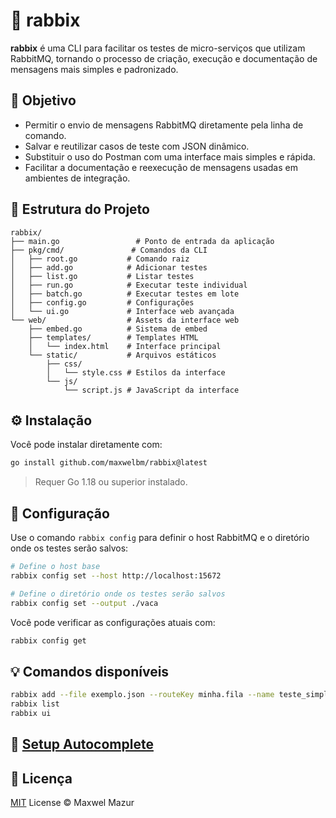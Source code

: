 # 🐇 rabbix

**rabbix** é uma CLI para facilitar os testes de micro-serviços que utilizam RabbitMQ, tornando o processo de criação, execução e documentação de mensagens mais simples e padronizado.

## 🎯 Objetivo

- Permitir o envio de mensagens RabbitMQ diretamente pela linha de comando.
- Salvar e reutilizar casos de teste com JSON dinâmico.
- Substituir o uso do Postman com uma interface mais simples e rápida.
- Facilitar a documentação e reexecução de mensagens usadas em ambientes de integração.

## 📁 Estrutura do Projeto

```
rabbix/
├── main.go                 # Ponto de entrada da aplicação
├── pkg/cmd/               # Comandos da CLI
│   ├── root.go           # Comando raiz
│   ├── add.go            # Adicionar testes
│   ├── list.go           # Listar testes
│   ├── run.go            # Executar teste individual
│   ├── batch.go          # Executar testes em lote
│   ├── config.go         # Configurações
│   └── ui.go             # Interface web avançada
└── web/                  # Assets da interface web
    ├── embed.go          # Sistema de embed
    ├── templates/        # Templates HTML
    │   └── index.html    # Interface principal
    └── static/           # Arquivos estáticos
        ├── css/
        │   └── style.css # Estilos da interface
        └── js/
            └── script.js # JavaScript da interface
```

## ⚙️ Instalação

Você pode instalar diretamente com:

```bash
go install github.com/maxwelbm/rabbix@latest
```

> Requer Go 1.18 ou superior instalado.

## 📁 Configuração

Use o comando `rabbix config` para definir o host RabbitMQ e o diretório onde os testes serão salvos:

```bash
# Define o host base
rabbix config set --host http://localhost:15672

# Define o diretório onde os testes serão salvos
rabbix config set --output ./vaca
```

Você pode verificar as configurações atuais com:

```bash
rabbix config get
```

## 💡 Comandos disponíveis

```bash
rabbix add --file exemplo.json --routeKey minha.fila --name teste_simples
rabbix list
rabbix ui
```

## 🔄 [Setup Autocomplete](README_AUTOCOMPLETE.md)

## 🪪 Licença

[MIT](LICENSE) License © Maxwel Mazur
